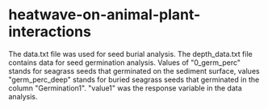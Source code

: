 # heatwave-on-animal-plant-interactions
The data.txt file was used for seed burial analysis.
The depth_data.txt file contains data for seed germination analysis. Values of "0_germ_perc" stands for seagrass seeds that germinated on the sediment surface, values "germ_perc_deep" stands for buried seagrass seeds that germinated in the column "Germination1". "value1" was the response variable in the data analysis.
